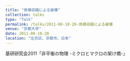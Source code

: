 ```yaml
---
title: "体積収縮による破壊"
collection: talks
type: "Talk"
permalink: /talks/2011-08-18-20-体積収縮による破壊
venue: "京都大学"
date: 2011-08-18-20
location: "左京区、京都市、日本"
---
```


基研研究会2011「非平衡の物理 -ミクロとマクロの架け橋-」
